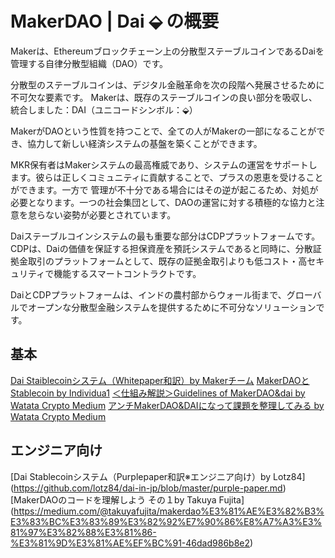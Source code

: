 # MakerDAO | Dai ⬙ の概要

Makerは、Ethereumブロックチェーン上の分散型ステーブルコインであるDaiを管理する自律分散型組織（DAO）です。 

分散型のステーブルコインは、デジタル金融革命を次の段階へ発展させるために不可欠な要素です。 Makerは、既存のステーブルコインの良い部分を吸収し、統合しました：DAI（ユニコードシンボル：⬙）
 
MakerがDAOという性質を持つことで、全ての人がMakerの一部になることができ、協力して新しい経済システムの基盤を築くことができます。
 
MKR保有者はMakerシステムの最高権威であり、システムの運営をサポートします。彼らは正しくコミュニティに貢献することで、プラスの恩恵を受けることができます。一方で 管理が不十分である場合にはその逆が起こるため、対処が必要となります。一つの社会集団として、DAOの運営に対する積極的な協力と注意を怠らない姿勢が必要とされています。
 
Daiステーブルコインシステムの最も重要な部分はCDPプラットフォームです。 CDPは、Daiの価値を保証する担保資産を預託システムであると同時に、分散証拠金取引のプラットフォームとして、既存の証拠金取引よりも低コスト・高セキュリティで機能するスマートコントラクトです。
 
DaiとCDPプラットフォームは、インドの農村部からウォール街まで、グローバルでオープンな分散型金融システムを提供するために不可分なソリューションです。

## 基本
[Dai Staiblecoinシステム（Whitepaper和訳）by Makerチーム](https://makerdao.com/whitepaper/Dai-Whitepaper-Dec17-ja.pdf) 
[MakerDAOとStablecoin by Individua1](https://individua1.net/category/cryptocurrency/series/makerdao-and-stablecoin/)
[＜仕組み解説＞Guidelines of MakerDAO&dai by Watata Crypto Medium](https://medium.com/@souta.watatata/makerdao-dai)
[アンチMakerDAO&DAIになって課題を整理してみる by Watata Crypto Medium](https://medium.com/@souta.watatata/アンチmakerdao-daiになって課題を整理してみる)

## エンジニア向け
[Dai Stablecoinシステム（Purplepaper和訳※エンジニア向け）by Lotz84]
(https://github.com/lotz84/dai-in-jp/blob/master/purple-paper.md)
[MakerDAOのコードを理解しよう その１by Takuya Fujita]
(https://medium.com/@takuyafujita/makerdao%E3%81%AE%E3%82%B3%E3%83%BC%E3%83%89%E3%82%92%E7%90%86%E8%A7%A3%E3%81%97%E3%82%88%E3%81%86-%E3%81%9D%E3%81%AE%EF%BC%91-46dad986b8e2)
